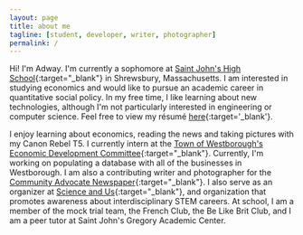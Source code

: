 ```yaml
---
layout: page
title: about me
tagline: [student, developer, writer, photographer]
permalink: /
---
```


Hi! I'm Adway. I'm currently a sophomore at [Saint John's High School](http://stjohnshigh.org/){:target="_blank"} in Shrewsbury, Massachusetts. I am interested in studying economics and would like to pursue an academic career in quantitative social policy. In my free time, I like learning about new technologies, although I'm not particularly interested in engineering or computer science. Feel free to view my résumé [here](/assets/files/resume.pdf){:target='_blank'}.

I enjoy learning about economics, reading the news and taking pictures with my Canon Rebel T5. I currently intern at the [Town of Westborough's Economic Development Committee](http://edc.town.westborough.ma.us){:target="_blank"}. Currently, I'm working on populating a database with all of the businesses in Westborough. I am also a contributing writer and photographer for the [Community Advocate Newspaper](https://communityadvocate.com){:target="_blank"}. I also serve as an organizer at [Science and Us](https://scienceandus.org){:target="_blank"}, and organization that promotes awareness about interdisciplinary STEM careers. At school, I am a member of the mock trial team, the French Club, the Be Like Brit Club, and I am a peer tutor at Saint John's Gregory Academic Center.
